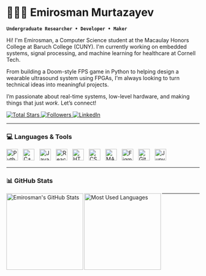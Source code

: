 # 👨🏻‍💻 Emirosman Murtazayev

**`Undergraduate Researcher • Developer • Maker`**

Hi! I'm Emirosman, a Computer Science student at the Macaulay Honors College at Baruch College (CUNY). I'm currently working on embedded systems, signal processing, and machine learning for healthcare at Cornell Tech.

From building a Doom-style FPS game in Python to helping design a wearable ultrasound system using FPGAs, I'm always looking to turn technical ideas into meaningful projects.

I’m passionate about real-time systems, low-level hardware, and making things that just *work*. Let’s connect!

<p align="left">
    <a href="https://github.com/OsmanMur?tab=repositories&sort=stargazers">
        <img 
            alt="Total Stars" 
            title="GitHub Stars" 
            src="https://custom-icon-badges.demolab.com/github/stars/OsmanMur?color=55960c&style=for-the-badge&labelColor=488207&logo=star&label=Stars"
        />
    </a>
    <a href="https://github.com/OsmanMur?tab=followers">
        <img 
            alt="Followers" 
            title="Follow me on GitHub" 
            src="https://custom-icon-badges.demolab.com/github/followers/OsmanMur?color=236ad3&labelColor=1155ba&style=for-the-badge&logo=github&label=Followers&logoColor=white"
        />
    </a>
    <a href="https://www.linkedin.com/in/emirosman-murtazayev-8a1426306/">
        <img 
            alt="LinkedIn" 
            title="Connect on LinkedIn" 
            src="https://img.shields.io/badge/LinkedIn-Profile-blue?style=for-the-badge&logo=linkedin"
        />
    </a>
</p>

---

### 💻 Languages & Tools

<img 
    align="left" 
    alt="Python" 
    title="Python"
    width="30px" 
    style="padding-right: 10px;" 
    src="https://cdn.jsdelivr.net/gh/devicons/devicon@latest/icons/python/python-original.svg" 
/>
<img 
    align="left" 
    alt="C++" 
    title="C++"
    width="30px" 
    style="padding-right: 10px;" 
    src="https://cdn.jsdelivr.net/gh/devicons/devicon@latest/icons/cplusplus/cplusplus-original.svg" 
/>
<img 
    align="left" 
    alt="JavaScript" 
    title="JavaScript"
    width="30px" 
    style="padding-right: 10px;" 
    src="https://cdn.jsdelivr.net/gh/devicons/devicon@latest/icons/javascript/javascript-original.svg" 
/>
<img 
    align="left" 
    alt="React"
    title="React" 
    width="30px" 
    style="padding-right: 10px;" 
    src="https://cdn.jsdelivr.net/gh/devicons/devicon@latest/icons/react/react-original.svg" 
/>
<img 
    align="left" 
    alt="HTML"
    title="HTML" 
    width="30px" 
    style="padding-right: 10px;" 
    src="https://cdn.jsdelivr.net/gh/devicons/devicon@latest/icons/html5/html5-original.svg" 
/>
<img 
    align="left" 
    alt="CSS" 
    title="CSS"
    width="30px" 
    style="padding-right: 10px;" 
    src="https://cdn.jsdelivr.net/gh/devicons/devicon@latest/icons/css3/css3-original.svg" 
/>
<img 
    align="left" 
    alt="MATLAB" 
    title="MATLAB"
    width="30px" 
    style="padding-right: 10px;" 
    src="https://cdn.jsdelivr.net/gh/devicons/devicon/icons/matlab/matlab-original.svg"
/>
<img 
    align="left" 
    alt="Figma"
    title="Figma" 
    width="30px" 
    style="padding-right: 10px;" 
    src="https://cdn.jsdelivr.net/gh/devicons/devicon@latest/icons/figma/figma-original.svg" 
/>
<img 
    align="left" 
    alt="Git" 
    title="Git"
    width="30px" 
    style="padding-right: 10px;" 
    src="https://cdn.jsdelivr.net/gh/devicons/devicon@latest/icons/git/git-original.svg" 
/>
<img 
    align="left" 
    alt="Jupyter"
    title="Jupyter Notebook"
    width="30px" 
    style="padding-right: 10px;" 
    src="https://cdn.jsdelivr.net/gh/devicons/devicon@latest/icons/jupyter/jupyter-original.svg" 
/>

<br/>
<br/>

---

### 📊 GitHub Stats

<p>
  <img 
    align="left" 
    alt="Emirosman's GitHub Stats" 
    height="200" 
    src="https://github-readme-stats.vercel.app/api?username=OsmanMur&show_icons=true&theme=tokyonight&include_all_commits=true"
  />
  <img 
    align="left" 
    alt="Most Used Languages" 
    height="200" 
    src="https://github-readme-stats.vercel.app/api/top-langs/?username=OsmanMur&theme=tokyonight&layout=compact&langs_count=8"
  />
</p>

---

